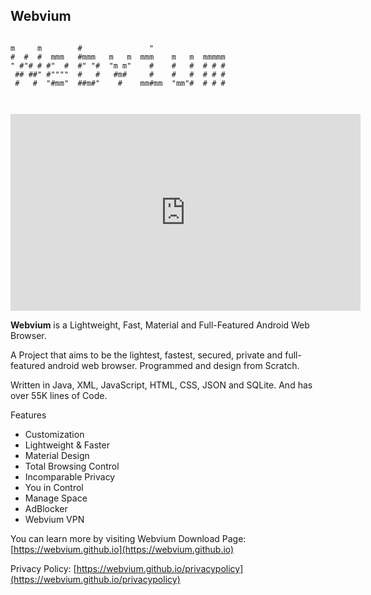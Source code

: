## Webvium

```
                                                 
m     m        #               "                 
#  #  #  mmm   #mmm   m   m  mmm    m   m  mmmmm 
" #"# # #"  #  #" "#  "m m"    #    #   #  # # # 
 ## ##" #""""  #   #   #m#     #    #   #  # # # 
 #   #  "#mm"  ##m#"    #    mm#mm  "mm"#  # # # 
                                                 
                                                                         

```
<iframe width="560" height="315" src="https://www.youtube-nocookie.com/embed/r3sqMhMSdok?controls=0" title="Webvium" frameborder="0" allow="accelerometer; autoplay; clipboard-write; encrypted-media; gyroscope; picture-in-picture" allowfullscreen></iframe>


**Webvium** is a Lightweight, Fast, Material and Full-Featured Android Web Browser. 

A Project that aims to be the lightest, fastest, secured, private and full-featured android web browser. Programmed and design from Scratch. 

Written in Java, XML, JavaScript, HTML, CSS, JSON and SQLite. And has over 55K lines of Code.

Features
- Customization
- Lightweight & Faster
- Material Design
- Total Browsing Control
- Incomparable Privacy
- You in Control
- Manage Space
- AdBlocker
- Webvium VPN

You can learn more by visiting Webvium Download Page: [https://webvium.github.io](https://webvium.github.io)

Privacy Policy: [https://webvium.github.io/privacypolicy](https://webvium.github.io/privacypolicy)

